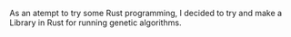 
As an atempt to try some Rust programming, I decided to try and make a Library in Rust for running genetic algorithms.
